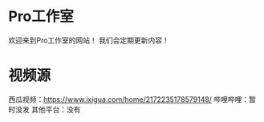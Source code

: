 # Pro工作室
欢迎来到Pro工作室的网站！
我们会定期更新内容！
# 视频源
西瓜视频：https://www.ixigua.com/home/2172235178579148/
哔哩哔哩：暂时没发
其他平台：没有
